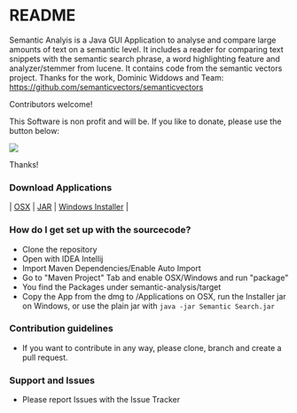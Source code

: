 # README #

Semantic Analyis is a Java GUI Application to analyse and compare large amounts of text on a semantic level. It includes a reader for comparing text snippets with the semantic search phrase, a word highlighting feature and analyzer/stemmer from lucene. It contains code from the semantic vectors project. Thanks for the work, Dominic Widdows and Team:
https://github.com/semanticvectors/semanticvectors

Contributors welcome!

This Software is non profit and will be. If you like to donate, please use the button below:

[![](https://www.paypalobjects.com/en_US/i/btn/btn_donateCC_LG.gif)](https://www.paypal.com/cgi-bin/webscr?cmd=_s-xclick&hosted_button_id=NN8BPCNK23FE4)

Thanks!

### Download Applications ###

| [OSX](https://www.dropbox.com/s/idt8lq89b2mibjo/Semantic%20Search.dmg?dl=1 "OSX") | [JAR](https://www.dropbox.com/s/rhdboy7u7jg4pky/Semantic%20Search.jar?dl=1 "JAR") | [Windows Installer](https://www.dropbox.com/s/m1ypcxwewgapahx/Semantic%20Search-installer.jar?dl=1 "Windows Installer") |


### How do I get set up with the sourcecode? ###

* Clone the repository
* Open with IDEA Intellij
* Import Maven Dependencies/Enable Auto Import
* Go to "Maven Project" Tab and enable OSX/Windows and run "package"
* You find the Packages under semantic-analysis/target
* Copy the App from the dmg to /Applications on OSX, run the Installer jar on Windows, or use the plain jar with `java -jar Semantic Search.jar` 

### Contribution guidelines ###

* If you want to contribute in any way, please clone, branch and create a pull request.


### Support and Issues ###

* Please report Issues with the Issue Tracker